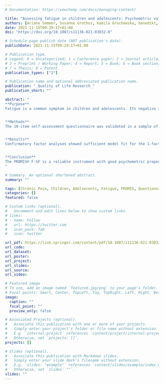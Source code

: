 ```yaml
---
# Documentation: https://wowchemy.com/docs/managing-content/

title: "Assessing fatigue in children and adolescents: Psychometric validation of the German version of the PROMIS® Pediatric Short Form v2.0 - Fatigue 10a in school children and pediatric chronic pain patients"
authors: [Ariane Sommer, Susanne Grothus, Kamila Grochowska, benedikt, Lorin Stahlschmidt, julia]
date: 2021-11-15T09:29:17+01:00
doi: "https://doi.org/10.1007/s11136-021-03032-8"

# Schedule page publish date (NOT publication's date).
publishDate: 2021-11-15T09:29:17+01:00

# Publication type.
# Legend: 0 = Uncategorized; 1 = Conference paper; 2 = Journal article;
# 3 = Preprint / Working Paper; 4 = Report; 5 = Book; 6 = Book section;
# 7 = Thesis; 8 = Patent
publication_types: ["2"]

# Publication name and optional abbreviated publication name.
publication: "_Quality of Life Research_"
publication_short: ""

abstract: "
**Purpose**
Fatigue is a common symptom in children and adolescents. Its negative impact on health outcomes is even more pronounced in those with chronic pain. There is currently no fatigue measurement tool in German that is validated for both children and adolescents with and without chronic pain. Therefore, this study aimed to gather quantitative validity evidence to support the use of the German version of the PROMIS® Pediatric Short Form v2.0 - Fatigue 10a (PROMIS® F-SF) in the German pediatric general population as well as in German pediatric chronic pain patients.


**Methods**
The 10-item self-assessment questionnaire was validated in a sample of N = 1348 school children (9–18 years; 52.4% female) and N = 114 pediatric chronic pain patients (8–17 years; 63.3% female). Construct and convergent validity, reliability, and item and scale characteristics were examined.


**Results**
Confirmatory factor analyses showed sufficient model fit for the 1-factor model of the questionnaire (school sample: CFI = 0.94, RMSEA = 0.10, SRMR = 0.04; patient sample: CFI = 0.90, RMSEA = 0.14, SRMR = 0.05). Convergent validity was supported by weak-to-large significant correlations with sleep quality, health-related quality of life (HRQoL), and pain characteristics. The questionnaire had excellent internal consistency in both samples (α = 0.92 and α = 0.93). Sex differences and age distributions of the PROMIS® F-SF showed that girls reported significantly higher fatigue than boys and that fatigue increased with age.


**Conclusion**
The PROMIS® F-SF is a reliable instrument with good psychometric properties. Preliminary evidence is provided that the questionnaire validly measures fatigue in children and adolescents with and without chronic pain.
"

# Summary. An optional shortened abstract.
summary: ""

tags: [Chronic Pain, Children, Adolsecents, Fatigue, PROMIS, Questionnaire, Validation]
categories: []
featured: false

# Custom links (optional).
#   Uncomment and edit lines below to show custom links.
# links:
# - name: Follow
#   url: https://twitter.com
#   icon_pack: fab
#   icon: twitter

url_pdf: https://link.springer.com/content/pdf/10.1007/s11136-021-03032-8.pdf
url_code:
url_dataset:
url_poster:
url_project:
url_slides:
url_source:
url_video:

# Featured image
# To use, add an image named `featured.jpg/png` to your page's folder. 
# Focal points: Smart, Center, TopLeft, Top, TopRight, Left, Right, BottomLeft, Bottom, BottomRight.
image:
  caption: ""
  focal_point: ""
  preview_only: false

# Associated Projects (optional).
#   Associate this publication with one or more of your projects.
#   Simply enter your project's folder or file name without extension.
#   E.g. `internal-project` references `content/project/internal-project/index.md`.
#   Otherwise, set `projects: []`.
projects: []

# Slides (optional).
#   Associate this publication with Markdown slides.
#   Simply enter your slide deck's filename without extension.
#   E.g. `slides: "example"` references `content/slides/example/index.md`.
#   Otherwise, set `slides: ""`.
slides: ""
---
```


